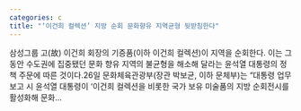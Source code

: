 ```yaml
---
categories: c
title: "‘이건희 컬렉션’ 지방 순회 문화향유 지역균형 뒷받침한다"
---
```

 삼성그룹 고(故) 이건희 회장의 기증품(이하 이건희 컬렉션)이 지역을 순회한다. 이는 그동안 수도권에 집중됐던 문화 향유 지역의 불균형을 해소해 달라는 윤석열 대통령의 정책 주문에 따른 것이다.26일 문화체육관광부(장관 박보균, 이하 문체부)는 “대통령 업무보고 시 윤석열 대통령이 ‘이건희 컬렉션을 비롯한 국가 보유 미술품의 지방 순회전시를 활성화해 문화...